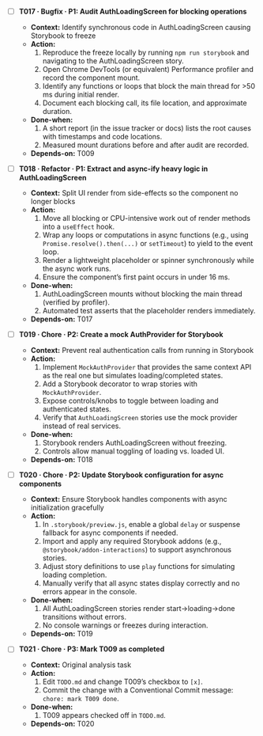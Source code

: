 - [ ] **T017 · Bugfix · P1: Audit AuthLoadingScreen for blocking operations**  
    - **Context:** Identify synchronous code in AuthLoadingScreen causing Storybook to freeze  
    - **Action:**  
        1. Reproduce the freeze locally by running `npm run storybook` and navigating to the AuthLoadingScreen story.  
        2. Open Chrome DevTools (or equivalent) Performance profiler and record the component mount.  
        3. Identify any functions or loops that block the main thread for >50 ms during initial render.  
        4. Document each blocking call, its file location, and approximate duration.  
    - **Done-when:**  
        1. A short report (in the issue tracker or docs) lists the root causes with timestamps and code locations.  
        2. Measured mount durations before and after audit are recorded.  
    - **Depends-on:** T009

- [ ] **T018 · Refactor · P1: Extract and async-ify heavy logic in AuthLoadingScreen**  
    - **Context:** Split UI render from side-effects so the component no longer blocks  
    - **Action:**  
        1. Move all blocking or CPU-intensive work out of render methods into a `useEffect` hook.  
        2. Wrap any loops or computations in async functions (e.g., using `Promise.resolve().then(...)` or `setTimeout`) to yield to the event loop.  
        3. Render a lightweight placeholder or spinner synchronously while the async work runs.  
        4. Ensure the component’s first paint occurs in under 16 ms.  
    - **Done-when:**  
        1. AuthLoadingScreen mounts without blocking the main thread (verified by profiler).  
        2. Automated test asserts that the placeholder renders immediately.  
    - **Depends-on:** T017

- [ ] **T019 · Chore · P2: Create a mock AuthProvider for Storybook**  
    - **Context:** Prevent real authentication calls from running in Storybook  
    - **Action:**  
        1. Implement `MockAuthProvider` that provides the same context API as the real one but simulates loading/completed states.  
        2. Add a Storybook decorator to wrap stories with `MockAuthProvider`.  
        3. Expose controls/knobs to toggle between loading and authenticated states.  
        4. Verify that `AuthLoadingScreen` stories use the mock provider instead of real services.  
    - **Done-when:**  
        1. Storybook renders AuthLoadingScreen without freezing.  
        2. Controls allow manual toggling of loading vs. loaded UI.  
    - **Depends-on:** T018

- [ ] **T020 · Chore · P2: Update Storybook configuration for async components**  
    - **Context:** Ensure Storybook handles components with async initialization gracefully  
    - **Action:**  
        1. In `.storybook/preview.js`, enable a global `delay` or suspense fallback for async components if needed.  
        2. Import and apply any required Storybook addons (e.g., `@storybook/addon-interactions`) to support asynchronous stories.  
        3. Adjust story definitions to use `play` functions for simulating loading completion.  
        4. Manually verify that all async states display correctly and no errors appear in the console.  
    - **Done-when:**  
        1. All AuthLoadingScreen stories render start→loading→done transitions without errors.  
        2. No console warnings or freezes during interaction.  
    - **Depends-on:** T019

- [ ] **T021 · Chore · P3: Mark T009 as completed**  
    - **Context:** Original analysis task  
    - **Action:**  
        1. Edit `TODO.md` and change T009’s checkbox to `[x]`.  
        2. Commit the change with a Conventional Commit message: `chore: mark T009 done`.  
    - **Done-when:**  
        1. T009 appears checked off in `TODO.md`.  
    - **Depends-on:** T020